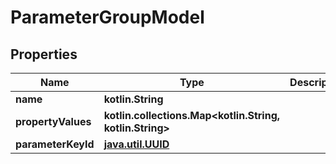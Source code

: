 
# ParameterGroupModel

## Properties
| Name | Type | Description | Notes |
| ------------ | ------------- | ------------- | ------------- |
| **name** | **kotlin.String** |  |  |
| **propertyValues** | **kotlin.collections.Map&lt;kotlin.String, kotlin.String&gt;** |  |  |
| **parameterKeyId** | [**java.util.UUID**](java.util.UUID.md) |  |  |



